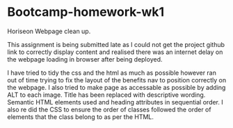 # Bootcamp-homework-wk1
Horiseon Webpage clean up. 

This assignment is being submitted late as I could not get the project github link to correctly display content and realised there was an internet delay on the webpage loading in browser after being deployed. 

I have tried to tidy the css and the html as much as possible however ran out of time trying to fix the layout of the benefits nav to position correctly on the webpage. 
I also tried to make page as accessable as possible by adding ALT to each image. 
Title has been replaced with descriptive wording. 
Semantic HTML elements used and heading attributes in sequential order. I also re did the CSS to ensure the order of classes followed the order of elements that the class belong to as per the HTML. 
